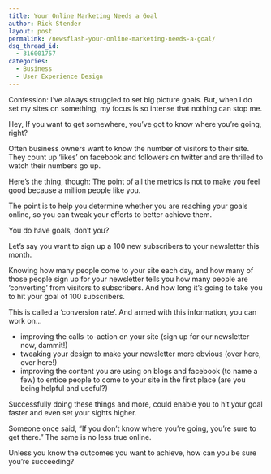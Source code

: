 ```yaml
---
title: Your Online Marketing Needs a Goal
author: Rick Stender
layout: post
permalink: /newsflash-your-online-marketing-needs-a-goal/
dsq_thread_id:
  - 316001757
categories:
  - Business
  - User Experience Design
---
```

Confession: I&#8217;ve always struggled to set big picture goals. But, when I do set my sites on something, my focus is so intense that nothing can stop me.

Hey, If you want to get somewhere, you&#8217;ve got to know where you&#8217;re going, right?

Often business owners want to know the number of visitors to their site. They count up &#8216;likes&#8217; on facebook and followers on twitter and are thrilled to watch their numbers go up.

Here&#8217;s the thing, though: The point of all the metrics is not to make you feel good because a million people like you.

The point is to help you determine whether you are reaching your goals online, so you can tweak your efforts to better achieve them.

You do have goals, don&#8217;t you?

Let&#8217;s say you want to sign up a 100 new subscribers to your newsletter this month.

Knowing how many people come to your site each day, and how many of those people sign up for your newsletter tells you how many people are &#8216;converting&#8217; from visitors to subscribers. And how long it&#8217;s going to take you to hit your goal of 100 subscribers.

This is called a &#8216;conversion rate&#8217;. And armed with this information, you can work on&#8230;

*   improving the calls-to-action on your site (sign up for our newsletter now, dammit!)
*   tweaking your design to make your newsletter more obvious (over here, over here!)
*   improving the content you are using on blogs and facebook (to name a few) to entice people to come to your site in the first place (are you being helpful and useful?)

Successfully doing these things and more, could enable you to hit your goal faster and even set your sights higher.

Someone once said, &#8220;If you don&#8217;t know where you&#8217;re going, you&#8217;re sure to get there.&#8221; The same is no less true online.

Unless you know the outcomes you want to achieve, how can you be sure you&#8217;re succeeding?